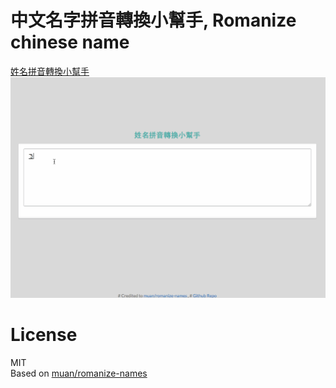 # 中文名字拼音轉換小幫手, Romanize chinese name
[姓名拼音轉換小幫手](http://electronize.github.io/romanize/)
![](https://raw.githubusercontent.com/electronize/romanize/gh-pages/media/record.gif)

License
==
MIT  
Based on [muan/romanize-names](https://github.com/muan/romanize-names)
